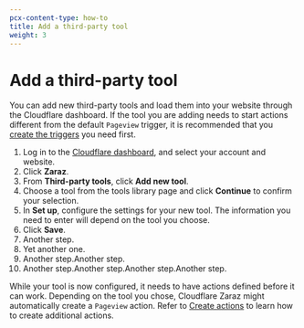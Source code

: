 ```yaml
---
pcx-content-type: how-to
title: Add a third-party tool
weight: 3
---
```


# Add a third-party tool

You can add new third-party tools and load them into your website through the Cloudflare dashboard. If the tool you are adding needs to start actions different from the default `Pageview` trigger, it is recommended that you [create the triggers](/zaraz/get-started/create-trigger/) you need first.

1. Log in to the [Cloudflare dashboard](https://dash.cloudflare.com/login), and select your account and website.
2. Click **Zaraz**.
3. From **Third-party tools**, click **Add new tool**.
4. Choose a tool from the tools library page and click **Continue** to confirm your selection.
5. In **Set up**, configure the settings for your new tool. The information you need to enter will depend on the tool you choose.
6. Click **Save**.
7. Another step.
8. Yet another one.
9. Another step.Another step.
10. Another step.Another step.Another step.Another step.

While your tool is now configured, it needs to have actions defined before it can work. Depending on the tool you chose, Cloudflare Zaraz might automatically create a `Pageview` action. Refer to [Create actions](/zaraz/get-started/create-actions/) to learn how to create additional actions.